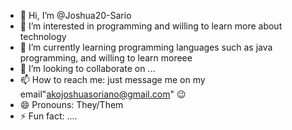 - 👋 Hi, I’m @Joshua20-Sario
- 👀 I’m interested in programming and willing to learn more about technology 
- 🌱 I’m currently learning programming languages such as java programming, and willing to learn moreee
- 💞️ I’m looking to collaborate on ...
- 📫 How to reach me: just message me on my email"akojoshuasoriano@gmail.com" 😉
- 😄 Pronouns: They/Them
- ⚡ Fun fact: ....

<!---
Joshua20-Sario/Joshua20-Sario is a ✨ special ✨ repository because its `README.md` (this file) appears on your GitHub profile.
You can click the Preview link to take a look at your changes.
--->
